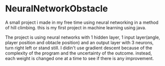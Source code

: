# NeuralNetworkObstacle
A small project i made in my free time using neural networking in a method of hill climbing.
this is my first project in machine learning using java.

The project is using neural networks with 1 hidden layer, 1 input layer(angle, player position and obtacle position) and an output layer with 3 neurons, turn right left or stand still.
I didin't use gradient descent because of the complexity of the program and the uncertainty of the outcome.
instead, each weight is changed one at a time to see if there is any improvement. 
